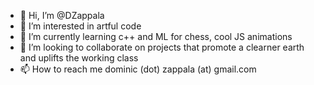 - 👋 Hi, I’m @DZappala
- 👀 I’m interested in artful code
- 🌱 I’m currently learning c++ and ML for chess, cool JS animations
- 💞️ I’m looking to collaborate on projects that promote a clearner earth and uplifts the working class
- 📫 How to reach me dominic (dot) zappala (at) gmail.com

<!---
DZappala/DZappala is a ✨ special ✨ repository because its `README.md` (this file) appears on your GitHub profile.
You can click the Preview link to take a look at your changes.
--->
